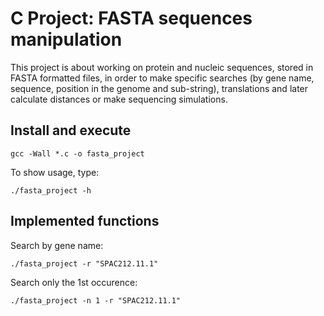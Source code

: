 # C Project: FASTA sequences manipulation

This project is about working on protein and nucleic sequences, stored in FASTA formatted files, in order to make specific searches (by gene name, sequence, position in the genome and sub-string), translations and later calculate distances or make sequencing simulations.

Install and execute
-------------------

`gcc -Wall *.c -o fasta_project`

To show usage, type: 

`./fasta_project -h`



Implemented functions
---------------------

Search by gene name:

`./fasta_project -r "SPAC212.11.1"`

Search only the 1st occurence:

`./fasta_project -n 1 -r "SPAC212.11.1"`
